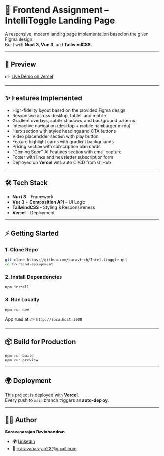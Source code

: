 # 🚀 Frontend Assignment – IntelliToggle Landing Page  

A responsive, modern landing page implementation based on the given Figma design.  
Built with **Nuxt 3**, **Vue 3**, and **TailwindCSS**.

---

## 📸 Preview  
👉 [Live Demo on Vercel](https://intellitoggle.vercel.app/)

---

## ✨ Features Implemented
- High-fidelity layout based on the provided Figma design
- Responsive across desktop, tablet, and mobile
- Gradient overlays, subtle shadows, and background patterns
- Interactive navigation (desktop + mobile hamburger menu)
- Hero section with styled headings and CTA buttons
- Video placeholder section with play button
- Feature highlight cards with gradient backgrounds
- Pricing section with subscription plan cards
- “Coming Soon” AI Features section with email capture
- Footer with links and newsletter subscription form
- Deployed on **Vercel** with auto CI/CD from GitHub

---

## 🛠 Tech Stack  
- **Nuxt 3** – Framework  
- **Vue 3 + Composition API** – UI Logic  
- **TailwindCSS** – Styling & Responsiveness  
- **Vercel** – Deployment  

---

## ⚡ Getting Started  

### 1. Clone Repo  
```bash
git clone https://github.com/saravtech/Intellitoggle.git
cd frontend-assignment
```

### 2. Install Dependencies  
```bash
npm install
```

### 3. Run Locally  
```bash
npm run dev
```
App runs at 👉 `http://localhost:3000`

---

## 📦 Build for Production  
```bash
npm run build
npm run preview
```

---

## 🌍 Deployment  
This project is deployed with **Vercel**.  
Every push to `main` branch triggers an **auto-deploy**.  

---

## 👨‍💻 Author  
**Saravanarajan Ravichandran**  
- 🌍 [LinkedIn](https://www.linkedin.com/in/saravanarajan-r/)  
- 📧 rsaravanarajan23@gmail.com  

